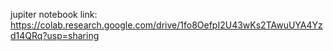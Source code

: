 jupiter notebook link: https://colab.research.google.com/drive/1fo8OefpI2U43wKs2TAwuUYA4Yzd14QRq?usp=sharing

